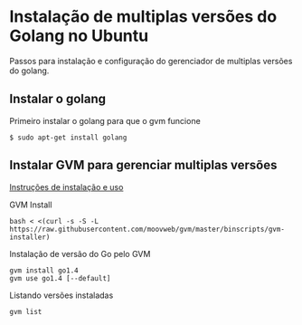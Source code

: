 # Instalação de multiplas versões do Golang no Ubuntu

Passos para instalação e configuração do gerenciador de multiplas versões do golang.

## Instalar o golang

Primeiro instalar o golang para que o gvm funcione

```console
$ sudo apt-get install golang
```

## Instalar GVM para gerenciar multiplas versões

[Instruções de instalação e uso](https://github.com/moovweb/gvm)

GVM Install

```console
bash < <(curl -s -S -L https://raw.githubusercontent.com/moovweb/gvm/master/binscripts/gvm-installer)
```
Instalação de versão do Go pelo GVM

```console
gvm install go1.4
gvm use go1.4 [--default]
```

Listando versões instaladas

```console
gvm list
```

